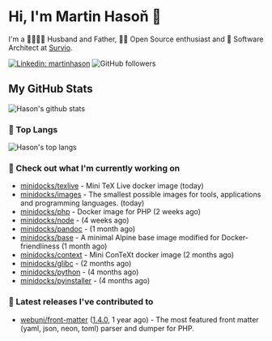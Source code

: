 # Hi, I'm Martin Hasoň 👋

I'm a 👨‍👩‍👧‍👦 Husband and Father, 🧑‍💻 Open Source enthusiast and 📐 Software Architect at [Survio](https://www.survio.com).

[![Linkedin: martinhason](https://img.shields.io/badge/-Martin%20Hasoň-blue?style=flat-square&logo=Linkedin&logoColor=white&link=https://www.linkedin.com/in/martinhason/)](https://www.linkedin.com/in/martinhason/)
![GitHub followers](https://img.shields.io/github/followers/hason?label=Follow&style=social)


## My GitHub Stats
![Hason's github stats](https://github-readme-stats.vercel.app/api?username=hason&show_icons=true&include_all_commits=true&theme=dracula&hide_border=true&hide_title=true)

### 💾 Top Langs
![Hason's top langs](https://github-readme-stats.vercel.app/api/top-langs/?username=hason&layout=compact&theme=dracula&hide_border=true&hide_title=true)

### 👷 Check out what I'm currently working on

- [minidocks/texlive](https://github.com/minidocks/texlive) - Mini TeX Live docker image (today)
- [minidocks/images](https://github.com/minidocks/images) - The smallest possible images for tools, applications and programming languages. (today)
- [minidocks/php](https://github.com/minidocks/php) - Docker image for PHP (2 weeks ago)
- [minidocks/node](https://github.com/minidocks/node) -  (4 weeks ago)
- [minidocks/pandoc](https://github.com/minidocks/pandoc) -  (1 month ago)
- [minidocks/base](https://github.com/minidocks/base) - A minimal Alpine base image modified for Docker-friendliness (1 month ago)
- [minidocks/context](https://github.com/minidocks/context) - Mini ConTeXt docker image (2 months ago)
- [minidocks/glibc](https://github.com/minidocks/glibc) -  (2 months ago)
- [minidocks/python](https://github.com/minidocks/python) -  (4 months ago)
- [minidocks/pyinstaller](https://github.com/minidocks/pyinstaller) -  (4 months ago)

### 🔭 Latest releases I've contributed to

- [webuni/front-matter](https://github.com/webuni/front-matter) ([1.4.0](https://github.com/webuni/front-matter/releases/tag/1.4.0), 1 year ago) - The most featured front matter (yaml, json, neon, toml) parser and dumper for PHP.
